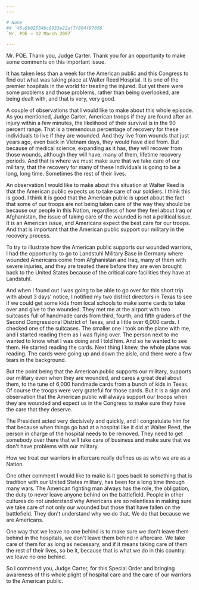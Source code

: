 ```yaml
---
---

# None
## `46a9b02534bc8933e22af7f804f97056`
`Mr. POE — 12 March 2007`

---
```



Mr. POE. Thank you, Judge Carter. Thank you for an opportunity to 
make some comments on this important issue.

It has taken less than a week for the American public and this 
Congress to find out what was taking place at Walter Reed Hospital. It 
is one of the premier hospitals in the world for treating the injured. 
But yet there were some problems and those problems, rather than being 
overlooked, are being dealt with, and that is very, very good.

A couple of observations that I would like to make about this whole 
episode. As you mentioned, Judge Carter, American troops if they are 
found after an injury within a few minutes, the likelihood of their 
survival is in the 90 percent range. That is a tremendous percentage of 
recovery for these individuals to live if they are wounded. And they 
live from wounds that just years ago, even back in Vietnam days, they 
would have died from. But because of medical science, expanding as it 
has, they will recover from those wounds, although they will have, many 
of them, lifetime recovery periods. And that is where we must make sure 
that we take care of our military, that the recovery for many of these 
individuals is going to be a long, long time. Sometimes the rest of 
their lives.



An observation I would like to make about this situation at Walter 
Reed is that the American public expects us to take care of our 
soldiers. I think this is good. I think it is good that the American 
public is upset about the fact that some of our troops are not being 
taken care of the way they should be because our people in this Nation, 
regardless of how they feel about Iraq or Afghanistan, the issue of 
taking care of the wounded is not a political issue. It is an American 
issue, and Americans expect the best care for our troops. And that is 
important that the American public support our military in the recovery 
process.

To try to illustrate how the American public supports our wounded 
warriors, I had the opportunity to go to Landstuhl Military Base in 
Germany where wounded Americans come from Afghanistan and Iraq, many of 
them with severe injuries, and they are treated there before they are 
even brought back to the United States because of the critical care 
facilities they have at Landstuhl.

And when I found out I was going to be able to go over for this short 
trip with about 3 days' notice, I notified my two district directors in 
Texas to see if we could get some kids from local schools to make some 
cards to take over and give to the wounded. They met me at the airport 
with two suitcases full of handmade cards from third, fourth, and fifth 
graders of the Second Congressional District of Texas, and a little 
over 6,000 cards. I checked one of the suitcases. The smaller one I 
took on the plane with me, and I started reading them as I was flying 
over. The person next to me wanted to know what I was doing and I told 
him. And so he wanted to see them. He started reading the cards. Next 
thing I knew, the whole plane was reading. The cards were going up and 
down the aisle, and there were a few tears in the background.

But the point being that the American public supports our military, 
supports our military even when they are wounded, and cares a great 
deal about them, to the tune of 6,000 handmade cards from a bunch of 
kids in Texas. Of course the troops were very grateful for those cards. 
But it is a sign and observation that the American public will always 
support our troops when they are wounded and expect us in the Congress 
to make sure they have the care that they deserve.

The President acted very decisively and quickly, and I congratulate 
him for that because when things go bad at a hospital like it did at 
Walter Reed, the person in charge of the hospital needs to be removed. 
They need to get somebody over there that will take care of business 
and make sure that we don't have problems with our military.

How we treat our warriors in aftercare really defines us as who we 
are as a Nation.

One other comment I would like to make is it goes back to something 
that is tradition with our United States military, has been for a long 
time through many wars. The American fighting man always has the role, 
the obligation, the duty to never leave anyone behind on the 
battlefield. People in other cultures do not understand why Americans 
are so relentless in making sure we take care of not only our wounded 
but those that have fallen on the battlefield. They don't understand 
why we do that. We do that because we are Americans.

One way that we leave no one behind is to make sure we don't leave 
them behind in the hospitals, we don't leave them behind in aftercare. 
We take care of them for as long as necessary, and if it means taking 
care of them the rest of their lives, so be it, because that is what we 
do in this country: we leave no one behind.

So I commend you, Judge Carter, for this Special Order and bringing 
awareness of this whole plight of hospital care and the care of our 
warriors to the American public.